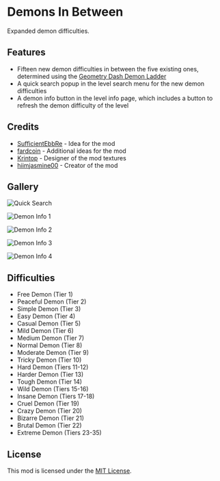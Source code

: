 # Demons In Between
Expanded demon difficulties.

## Features
- Fifteen new demon difficulties in between the five existing ones, determined using the [Geometry Dash Demon Ladder](https://gdladder.com)
- A quick search popup in the level search menu for the new demon difficulties
- A demon info button in the level info page, which includes a button to refresh the demon difficulty of the level

## Credits
- [SufficientEbbRe](user:20865884) - Idea for the mod
- [fardcoin](user:16858187) - Additional ideas for the mod
- [Krintop](user:7242014) - Designer of the mod textures
- [hiimjasmine00](user:7466002) - Creator of the mod

## Gallery
![Quick Search](hiimjustin000.demons_in_between/quicksearch.png?width=300)

![Demon Info 1](hiimjustin000.demons_in_between/demon-info-1.png?width=300)

![Demon Info 2](hiimjustin000.demons_in_between/demon-info-2.png?width=300)

![Demon Info 3](hiimjustin000.demons_in_between/demon-info-3.png?width=300)

![Demon Info 4](hiimjustin000.demons_in_between/demon-info-4.png?width=300)

## Difficulties
- Free Demon (Tier 1)
- Peaceful Demon (Tier 2)
- Simple Demon (Tier 3)
- Easy Demon (Tier 4)
- Casual Demon (Tier 5)
- Mild Demon (Tier 6)
- Medium Demon (Tier 7)
- Normal Demon (Tier 8)
- Moderate Demon (Tier 9)
- Tricky Demon (Tier 10)
- Hard Demon (Tiers 11-12)
- Harder Demon (Tier 13)
- Tough Demon (Tier 14)
- Wild Demon (Tiers 15-16)
- Insane Demon (Tiers 17-18)
- Cruel Demon (Tier 19)
- Crazy Demon (Tier 20)
- Bizarre Demon (Tier 21)
- Brutal Demon (Tier 22)
- Extreme Demon (Tiers 23-35)

## License
This mod is licensed under the [MIT License](https://github.com/hiimjasmine00/DemonsInBetween/blob/master/LICENSE).
